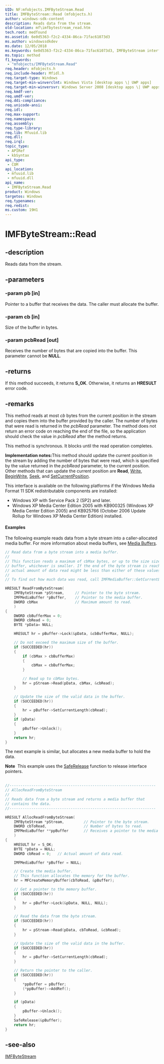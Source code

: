 ```yaml
---
UID: NF:mfobjects.IMFByteStream.Read
title: IMFByteStream::Read (mfobjects.h)
author: windows-sdk-content
description: Reads data from the stream.
old-location: mf\imfbytestream_read.htm
tech.root: medfound
ms.assetid: 6e0d5363-f2c2-4334-86ca-71fac61073d3
ms.author: windowssdkdev
ms.date: 12/05/2018
ms.keywords: 6e0d5363-f2c2-4334-86ca-71fac61073d3, IMFByteStream interface [Media Foundation],Read method, IMFByteStream.Read, IMFByteStream::Read, Read, Read method [Media Foundation], Read method [Media Foundation],IMFByteStream interface, mf.imfbytestream_read, mfobjects/IMFByteStream::Read
ms.topic: method
f1_keywords: 
 - "mfobjects/IMFByteStream.Read"
req.header: mfobjects.h
req.include-header: Mfidl.h
req.target-type: Windows
req.target-min-winverclnt: Windows Vista [desktop apps \| UWP apps]
req.target-min-winversvr: Windows Server 2008 [desktop apps \| UWP apps]
req.kmdf-ver: 
req.umdf-ver: 
req.ddi-compliance: 
req.unicode-ansi: 
req.idl: 
req.max-support: 
req.namespace: 
req.assembly: 
req.type-library: 
req.lib: Mfuuid.lib
req.dll: 
req.irql: 
topic_type:
 - APIRef
 - kbSyntax
api_type:
 - COM
api_location:
 - mfuuid.lib
 - mfuuid.dll
api_name:
 - IMFByteStream.Read
product: Windows
targetos: Windows
req.typenames: 
req.redist: 
ms.custom: 19H1
---
```


# IMFByteStream::Read


## -description


Reads data from the stream.
        


## -parameters




### -param pb [in]

Pointer to a buffer that receives the data. The caller must allocate the buffer.
          


### -param cb [in]

Size of the buffer in bytes.
          


### -param pcbRead [out]

Receives the number of bytes that are copied into the buffer. This parameter cannot be <b>NULL</b>.
          


## -returns



If this method succeeds, it returns <b xmlns:loc="http://microsoft.com/wdcml/l10n">S_OK</b>. Otherwise, it returns an <b xmlns:loc="http://microsoft.com/wdcml/l10n">HRESULT</b> error code.




## -remarks



This method reads at most <i>cb</i> bytes from the current position in the stream and copies them into the buffer provided by the caller. The number of bytes that were read is returned in the <i>pcbRead</i> parameter. The method does not return an error code on reaching the end of the file, so the application should check the value in <i>pcbRead</i> after the method returns.
      

This method is synchronous. It blocks until the read operation completes.
      

<b> Implementation notes:</b>This method should update the current position in the stream by adding the number of bytes that were read, which is specified by the value returned in the <i>pcbRead</i> parameter,  to the current position. Other methods that can update the current position are <b>Read</b>, <a href="https://docs.microsoft.com/windows/desktop/api/mfobjects/nf-mfobjects-imfbytestream-write">Write</a>, <a href="https://docs.microsoft.com/windows/desktop/api/mfobjects/nf-mfobjects-imfbytestream-beginwrite">BeginWrite</a>, <a href="https://docs.microsoft.com/windows/desktop/api/mfobjects/nf-mfobjects-imfbytestream-seek">Seek</a>, and <a href="https://docs.microsoft.com/windows/desktop/api/mfobjects/nf-mfobjects-imfbytestream-setcurrentposition">SetCurrentPosition</a>. 


This interface is available on the following platforms if the Windows Media Format 11 SDK redistributable components are installed:

<ul>
<li>Windows XP with Service Pack 2 (SP2) and later.</li>
<li>Windows XP Media Center Edition 2005 with KB900325 (Windows XP Media Center Edition 2005) and KB925766 (October 2006 Update Rollup for Windows XP Media Center Edition) installed.</li>
</ul>

#### Examples

The following example reads data from a byte stream into a caller-allocated media buffer. For more information about media buffers, see <a href="https://docs.microsoft.com/windows/desktop/medfound/media-buffers">Media Buffers</a>. 


```cpp
// Read data from a byte stream into a media buffer.
//
// This function reads a maximum of cbMax bytes, or up to the size size of the 
// buffer, whichever is smaller. If the end of the byte stream is reached, the 
// actual amount of data read might be less than either of these values.
//
// To find out how much data was read, call IMFMediaBuffer::GetCurrentLength.

HRESULT ReadFromByteStream(
    IMFByteStream *pStream,     // Pointer to the byte stream.
    IMFMediaBuffer *pBuffer,    // Pointer to the media buffer.
    DWORD cbMax                 // Maximum amount to read.
    )
{
    DWORD cbBufferMax = 0;
    DWORD cbRead = 0;
    BYTE *pData= NULL;

    HRESULT hr = pBuffer->Lock(&pData, &cbBufferMax, NULL);

    // Do not exceed the maximum size of the buffer.
    if (SUCCEEDED(hr))
    {
        if (cbMax > cbBufferMax)
        {
            cbMax = cbBufferMax;
        }

        // Read up to cbMax bytes.
        hr = pStream->Read(pData, cbMax, &cbRead);
    }

    // Update the size of the valid data in the buffer.
    if (SUCCEEDED(hr))
    {
        hr = pBuffer->SetCurrentLength(cbRead);
    }
    if (pData)
    {
        pBuffer->Unlock();
    }
    return hr;
}

```


The next example is similar, but allocates a new media buffer to hold the data. 


<div class="alert"><b>Note</b>  This example uses the <a href="https://docs.microsoft.com/windows/desktop/medfound/saferelease">SafeRelease</a> function to release interface pointers.</div>
<div> </div>



```cpp
//-------------------------------------------------------------------
// AllocReadFromByteStream
//
// Reads data from a byte stream and returns a media buffer that
// contains the data.
//-------------------------------------------------------------------

HRESULT AllocReadFromByteStream(
    IMFByteStream *pStream,         // Pointer to the byte stream.
    DWORD cbToRead,                 // Number of bytes to read.
    IMFMediaBuffer **ppBuffer       // Receives a pointer to the media buffer. 
    )
{
    HRESULT hr = S_OK;
    BYTE *pData = NULL;
    DWORD cbRead = 0;   // Actual amount of data read.

    IMFMediaBuffer *pBuffer = NULL;

    // Create the media buffer. 
    // This function allocates the memory for the buffer.
    hr = MFCreateMemoryBuffer(cbToRead, &pBuffer);

    // Get a pointer to the memory buffer.
    if (SUCCEEDED(hr))
    {
        hr = pBuffer->Lock(&pData, NULL, NULL);
    }

    // Read the data from the byte stream.
    if (SUCCEEDED(hr))
    {
        hr = pStream->Read(pData, cbToRead, &cbRead);
    }

    // Update the size of the valid data in the buffer.
    if (SUCCEEDED(hr))
    {
        hr = pBuffer->SetCurrentLength(cbRead);
    }

    // Return the pointer to the caller.
    if (SUCCEEDED(hr))
    {
        *ppBuffer = pBuffer;
        (*ppBuffer)->AddRef();
    }

    if (pData)
    {
        pBuffer->Unlock();
    }
    SafeRelease(&pBuffer);
    return hr;
}

```





## -see-also




<a href="https://docs.microsoft.com/windows/desktop/api/mfobjects/nn-mfobjects-imfbytestream">IMFByteStream</a>
 

 

